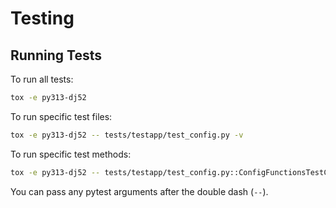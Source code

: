 # Testing

## Running Tests

To run all tests:
```bash
tox -e py313-dj52
```

To run specific test files:
```bash
tox -e py313-dj52 -- tests/testapp/test_config.py -v
```

To run specific test methods:
```bash
tox -e py313-dj52 -- tests/testapp/test_config.py::ConfigFunctionsTestCase::test_expand_extensions_without_auto_dependencies -v
```

You can pass any pytest arguments after the double dash (`--`).
